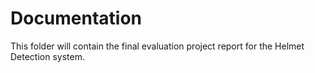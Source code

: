 # Documentation

This folder will contain the final evaluation project report for the Helmet Detection system.
